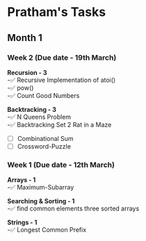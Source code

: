 # Pratham's Tasks

## Month 1

### Week 2 (Due date - 19th March)

**Recursion - 3**  
 -✅ Recursive Implementation of atoi()  
 -✅ pow()  
 -✅ Count Good Numbers

**Backtracking - 3**  
 -✅ N Queens Problem  
 -✅ Backtracking Set 2 Rat in a Maze  
 -[ ] Combinational Sum  
 -[ ] Crossword-Puzzle

### Week 1 (Due date - 12th March)

**Arrays - 1**  
 -✅ Maximum-Subarray

**Searching & Sorting - 1**  
 -✅ find common elements three sorted arrays

**Strings - 1**  
 -✅ Longest Common Prefix
